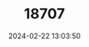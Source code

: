 ---
title: "18707"
category: "Pteronotus macleayii"
draft: false
date: 2024-02-22 13:03:50
languages:
  English: ["Macleay's Mustached Bat"]
---